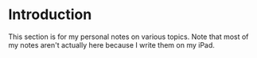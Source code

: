 # Introduction

This section is for my personal notes on various topics. Note that most of my notes aren't actually here because I write them on my iPad.

